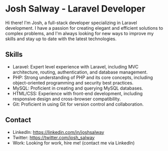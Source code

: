 # Josh Salway - Laravel Developer

Hi there! I'm Josh, a full-stack developer specializing in Laravel development. I have a passion for creating elegant and efficient solutions to complex problems, and I'm always looking for new ways to improve my skills and stay up to date with the latest technologies.

## Skills

- Laravel: Expert level experience with Laravel, including MVC architecture, routing, authentication, and database management.
- PHP: Strong understanding of PHP and its core concepts, including object-oriented programming and security best practices.
- MySQL: Proficient in creating and querying MySQL databases.
- HTML/CSS: Experience with front-end development, including responsive design and cross-browser compatibility.
- Git: Proficient in using Git for version control and collaboration.

## Contact
- LinkedIn: https://linkedin.com/in/joshsalway
- Twitter: https://twitter.com/josh_salway
- Work: Looking for work, hire me! (contact me via LinkedIn)
